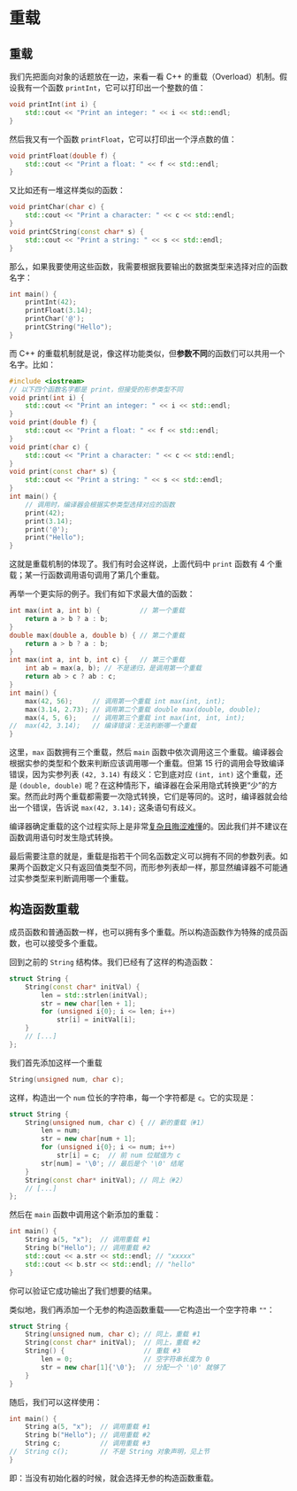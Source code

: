 # 重载

## 重载

我们先把面向对象的话题放在一边，来看一看 C++ 的重载（Overload）机制。假设我有一个函数 `printInt`，它可以打印出一个整数的值：
```cpp
void printInt(int i) {
    std::cout << "Print an integer: " << i << std::endl;
}
```
然后我又有一个函数 `printFloat`，它可以打印出一个浮点数的值：
```cpp
void printFloat(double f) {
    std::cout << "Print a float: " << f << std::endl;
}
```
又比如还有一堆这样类似的函数：
```cpp
void printChar(char c) {
    std::cout << "Print a character: " << c << std::endl;
}
void printCString(const char* s) {
    std::cout << "Print a string: " << s << std::endl;
}
```
那么，如果我要使用这些函数，我需要根据我要输出的数据类型来选择对应的函数名字：
```cpp
int main() {
    printInt(42);
    printFloat(3.14);
    printChar('@');
    printCString("Hello");
}
```
而 C++ 的重载机制就是说，像这样功能类似，但**参数不同**的函数们可以共用一个名字。比如：
```cpp codemo(show)
#include <iostream>
// 以下四个函数名字都是 print，但接受的形参类型不同
void print(int i) {
    std::cout << "Print an integer: " << i << std::endl;
}
void print(double f) {
    std::cout << "Print a float: " << f << std::endl;
}
void print(char c) {
    std::cout << "Print a character: " << c << std::endl;
}
void print(const char* s) {
    std::cout << "Print a string: " << s << std::endl;
}
int main() {
    // 调用时，编译器会根据实参类型选择对应的函数
    print(42);
    print(3.14);
    print('@');
    print("Hello");
}
```

这就是重载机制的体现了。我们有时会这样说，上面代码中 `print` 函数有 4 个重载；某一行函数调用语句调用了第几个重载。

再举一个更实际的例子。我们有如下求最大值的函数：
```cpp codemo(show)
int max(int a, int b) {          // 第一个重载
    return a > b ? a : b;
}
double max(double a, double b) { // 第二个重载
    return a > b ? a : b;
}
int max(int a, int b, int c) {   // 第三个重载
    int ab = max(a, b); // 不是递归，是调用第一个重载
    return ab > c ? ab : c;
}
int main() {
    max(42, 56);     // 调用第一个重载 int max(int, int);
    max(3.14, 2.73); // 调用第二个重载 double max(double, double);
    max(4, 5, 6);    // 调用第三个重载 int max(int, int, int);
//  max(42, 3.14);   // 编译错误：无法判断哪一个重载
}
```
这里，`max` 函数拥有三个重载，然后 `main` 函数中依次调用这三个重载。编译器会根据实参的类型和个数来判断应该调用哪一个重载。但第 15 行的调用会导致编译错误，因为实参列表 `(42, 3.14)` 有歧义：它到底对应 `(int, int)` 这个重载，还是 `(double, double)` 呢？在这种情形下，编译器在会采用隐式转换更“少”的方案。然而此时两个重载都需要一次隐式转换，它们是等同的。这时，编译器就会给出一个错误，告诉说 `max(42, 3.14);` 这条语句有歧义。

编译器确定重载的这个过程实际上是非常[复杂且晦涩难懂](https://zh.cppreference.com/w/cpp/language/overload_resolution)的。因此我们并不建议在函数调用语句时发生隐式转换。

最后需要注意的就是，重载是指若干个同名函数定义可以拥有不同的参数列表。如果两个函数定义只有返回值类型不同，而形参列表却一样，那显然编译器不可能通过实参类型来判断调用哪一个重载。

## 构造函数重载

成员函数和普通函数一样，也可以拥有多个重载。所以构造函数作为特殊的成员函数，也可以接受多个重载。

回到之前的 `String` 结构体。我们已经有了这样的构造函数：
```cpp
struct String {
    String(const char* initVal) {
        len = std::strlen(initVal);
        str = new char[len + 1];
        for (unsigned i{0}; i <= len; i++)
            str[i] = initVal[i];
    }
    // [...]
};
```
我们首先添加这样一个重载
```cpp
String(unsigned num, char c);
```
这样，构造出一个 `num` 位长的字符串，每一个字符都是 `c`。它的实现是：
```cpp
struct String {
    String(unsigned num, char c) { // 新的重载（#1）
        len = num;
        str = new char[num + 1];
        for (unsigned i{0}; i <= num; i++)
            str[i] = c;  // 前 num 位赋值为 c
        str[num] = '\0'; // 最后是个 '\0' 结尾
    }
    String(const char* initVal); // 同上（#2）
    // [...]
};
```
然后在 `main` 函数中调用这个新添加的重载：
```cpp
int main() {
    String a(5, "x");  // 调用重载 #1
    String b("Hello"); // 调用重载 #2
    std::cout << a.str << std::endl; // "xxxxx"
    std::cout << b.str << std::endl; // "hello"
}
```
你可以验证它成功输出了我们想要的结果。

类似地，我们再添加一个无参的构造函数重载——它构造出一个空字符串 `""`：
```cpp
struct String {
    String(unsigned num, char c); // 同上，重载 #1
    String(const char* initVal);  // 同上，重载 #2
    String() {                    // 重载 #3
        len = 0;                  // 空字符串长度为 0
        str = new char[1]{'\0'};  // 分配一个 '\0' 就够了
    }
}
```

随后，我们可以这样使用：
```cpp
int main() {
    String a(5, "x");  // 调用重载 #1
    String b("Hello"); // 调用重载 #2
    String c;          // 调用重载 #3
//  String c();        // 不是 String 对象声明，见上节
}
```
即：当没有初始化器的时候，就会选择无参的构造函数重载。
